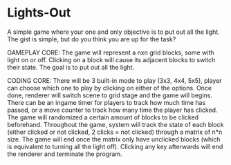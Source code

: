 # Lights-Out
 A simple game where your one and only objective is to put out all the light. The gist is simple, but do you think you are up for the task?

 GAMEPLAY CORE:
 The game will represent a nxn grid blocks, some with light on or off. Clicking on a block will cause its adjacent blocks to switch their state. The goal
 is to put out all the light.

 CODING CORE:
 There will be 3 built-in mode to play (3x3, 4x4, 5x5), player can choose which one to play by clicking on either of the options. Once done, renderer
 will switch scene to grid stage and the game will begins. There can be an ingame timer for players to track how much time has passed, or a move counter to
 track how many time the player has clicked. The game will randomized a certain amount of blocks to be clicked beforehand. Throughout the game, system will
 track the state of each block (either clicked or not clicked, 2 clicks = not clicked) through a matrix of n*n size. The game will end once the matrix only
 have unclicked blocks (which is equivalent to turning all the light off). Clicking any key afterwards will end the renderer and terminate the program.
